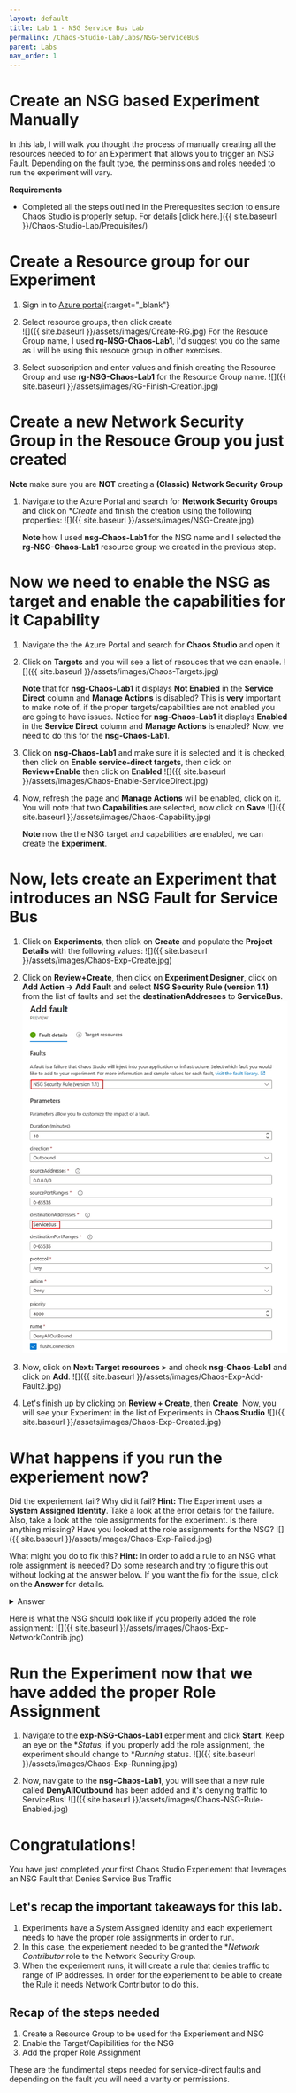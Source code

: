 ```yaml
---
layout: default
title: Lab 1 - NSG Service Bus Lab
permalink: /Chaos-Studio-Lab/Labs/NSG-ServiceBus
parent: Labs 
nav_order: 1
---
```

# Create an NSG based Experiment Manually
In this lab, I will walk you thought the process of manually creating all the resources needed to for an Experiment that allows you to trigger an NSG Fault. Depending on the fault type, the perminssions and roles needed to run the experiment will vary.

**Requirements**
- Completed all the steps outlined in the Prerequesites section to ensure Chaos Studio is properly setup. For details [click here.]({{ site.baseurl }}/Chaos-Studio-Lab/Prequisites/)

# Create a Resource group for our Experiment
1. Sign in to [Azure portal](https://portal.azure.com){:target="_blank"}

2. Select resource groups, then click create <br>
![]({{ site.baseurl }}/assets/images/Create-RG.jpg)
For the Resouce Group name, I used **rg-NSG-Chaos-Lab1**, I'd suggest you do the same as I will be using this resouce group in other exercises.

3. Select subscription and enter values and finish creating the Resource Group and use **rg-NSG-Chaos-Lab1** for the Resource Group name.
![]({{ site.baseurl }}/assets/images/RG-Finish-Creation.jpg)

# Create a new Network Security Group in the Resouce Group you just created
  **Note** make sure you are **NOT** creating a **(Classic) Network Security Group**
1. Navigate to the Azure Portal and search for **Network Security Groups** and click on **Create* and finish the creation using the following properties:
![]({{ site.baseurl }}/assets/images/NSG-Create.jpg)

   **Note** how I used **nsg-Chaos-Lab1** for the NSG name and I selected the **rg-NSG-Chaos-Lab1** resource group we created in the previous step.

# Now we need to enable the NSG as target and enable the capabilities for it  Capability
1. Navigate the the Azure Portal and search for **Chaos Studio** and open it

2. Click on **Targets** and you will see a list of resouces that we can enable.
![]({{ site.baseurl }}/assets/images/Chaos-Targets.jpg)

    **Note** that for **nsg-Chaos-Lab1** it displays **Not Enabled** in the **Service Direct** column and **Manage Actions** is disabled?  This is **very** important to make note of, if the proper targets/capabilities are not enabled you are going to have issues.  Notice for **nsg-Chaos-Lab1** it displays **Enabled** in the **Service Direct** column and **Manage Actions** is enabled?  Now, we need to do this for the **nsg-Chaos-Lab1**.

3. Click on **nsg-Chaos-Lab1** and make sure it is selected and it is checked, then click on **Enable service-direct targets**, then click on **Review+Enable** then click on **Enabled**
![]({{ site.baseurl }}/assets/images/Chaos-Enable-ServiceDirect.jpg)

4. Now, refresh the page and **Manage Actions** will be enabled, click on it.  You will note that two **Capabilities** are selected, now click on **Save**
![]({{ site.baseurl }}/assets/images/Chaos-Capability.jpg)

   **Note** now the the NSG target and capabilities are enabled, we can create the **Experiment**.

# Now, lets create an Experiment that introduces an NSG Fault for Service Bus
1. Click on **Experiments**, then click on **Create** and populate the **Project Details** with the following values:
![]({{ site.baseurl }}/assets/images/Chaos-Exp-Create.jpg)

2. Click on **Review+Create**, then click on **Experiment Designer**, click on **Add Action -> Add Fault** and select **NSG Security Rule (version 1.1)** from the list of faults and set the **destinationAddresses** to **ServiceBus**.
![](/assets/images/Chaos-Exp-Add-Fault.jpg)

3. Now, click on **Next: Target resources >** and check **nsg-Chaos-Lab1** and click on **Add**. 
![]({{ site.baseurl }}/assets/images/Chaos-Exp-Add-Fault2.jpg)

4. Let's finish up by clicking on **Review + Create**, then **Create**.  Now, you will see your Experiment in the list of Experiments in **Chaos Studio**
![]({{ site.baseurl }}/assets/images/Chaos-Exp-Created.jpg)

# What happens if you run the experiement now?
Did the experiement fail?  Why did it fail?  **Hint:** The Experiment uses a **System Assigned Identity**.  Take a look at the error details for the failure.  Also, take a look at the role assignments for the experiment.  Is there anything missing?  Have you looked at the role assignments for the NSG?
![]({{ site.baseurl }}/assets/images/Chaos-Exp-Failed.jpg)

What might you do to fix this? **Hint:** In order to add a rule to an NSG what role assignment is needed?  Do some research and try to figure this out without looking at the answer below.  If you want the fix for the issue, click on the **Answer** for details.
<details>
<summary>Answer</summary>
You need to grant the experiment Network Contributor permissions to the NSG.  Navigate to the NSG and and Add the role assignment for Network Contributor and make sure you add exp-NSG-Chaos-Lab1 as a member.
</details>

Here is what the NSG should look like if you properly added the role assignment:
![]({{ site.baseurl }}/assets/images/Chaos-Exp-NetworkContrib.jpg)

# Run the Experiment now that we have added the proper Role Assignment
1. Navigate to the **exp-NSG-Chaos-Lab1** experiment and click **Start**.  Keep an eye on the **Status*, if you properly add the role assignment, the experiment should change to **Running* status.
![]({{ site.baseurl }}/assets/images/Chaos-Exp-Running.jpg)

2. Now, navigate to the **nsg-Chaos-Lab1**, you will see that a new rule called **DenyAllOutbound** has been added and it's denying traffic to ServiceBus!
![]({{ site.baseurl }}/assets/images/Chaos-NSG-Rule-Enabled.jpg)

# Congratulations!
You have just completed your first Chaos Studio Experiement that leverages an NSG Fault that Denies Service Bus Traffic
## Let's recap the important takeaways for this lab.
1. Experiments have a System Assigned Identity and each experiement needs to have the proper role assignments in order to run.
2. In this case, the experiement needed to be granted the **Network Contributor* role to the Network Security Group.
3. When the experiement runs, it will create a rule that denies traffic to range of IP addresses.  In order for the experiement to be able to create the Rule it needs Network Contributor to do this.

## Recap of the steps needed
1. Create a Resource Group to be used for the Experiement and NSG
2. Enable the Target/Capibilities for the NSG
3. Add the proper Role Assignment

These are the fundimental steps needed for service-direct faults and depending on the fault you will need a varity or permissions.
